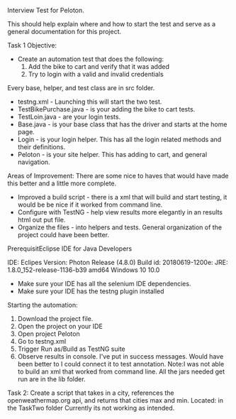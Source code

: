 Interview Test for Peloton.

This should help explain where and how to start the test and serve as a general documentation for this project.

Task 1 Objective:
- Create an automation test that does the following:
  1. Add the bike to cart and verify that it was added
  2. Try to login with a valid and invalid credentials 

Every base, helper, and test class are in src folder. 
* testng.xml - Launching this will start the two test. 
* TestBikePurchase.java - is your adding the bike to cart tests. 
* TestLoin.java - are your login tests. 
* Base.java - is your base class that has the driver and starts at the home page. 
* Login - is your login helper. This has all the login related methods and their definitions. 
* Peloton - is your site helper. This has adding to cart, and general navigation. 

Areas of Improvement: 
There are some nice to haves that would have made this better and a little more complete. 
- Improved a build script - there is a xml that will build and start testing, it would be be nice if it worked from command line. 
- Configure with TestNG - help view results more elegantly in an results html out put file.
- Organize the files - into helpers and tests. General organization of the project could have been better.  

PrerequisitEclipse IDE for Java Developers

IDE: Eclipes Version: Photon Release (4.8.0)
Build id: 20180619-1200e: 
JRE: 1.8.0_152-release-1136-b39 amd64
Windows 10 10.0
 - Make sure your IDE has all the selenium IDE dependencies. 
 - Make sure your IDE has the testng plugin installed

Starting the automation: 
1. Download the project file.
2. Open the project on your IDE
3. Open project Peloton
4. Go to testng.xml
5. Trigger Run as/Build as TestNG suite
6. Observe results in console. I've put in success messages. Would have been better to I could connect it to test
annotation. 
Note:I was not able to build an xml that worked from command line. 
All the jars needed get run are in the lib folder.  

Task 2: 
Create a script that takes in a city, references the openweathermap.org api, and returns that cities max and min. 
Located: in the TaskTwo folder
Currently its not working as intended. 